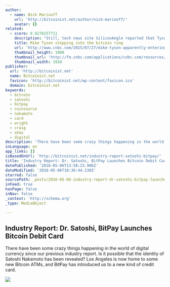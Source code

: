 ```yaml
---
author:
  - name: Nick Marinoff
    url: 'http://bitcoinist.net/author/nick-marinoff/'
    avatar: {}
related:
  - score: 0.8278157711
    description: "Still, tech news site SiliconAngle reported that Tyson himself may have been \"suckered into a deal by a fast talker who has promised him millions if he gets involved and lends his name to the enterprise.\" It cited MikeTysonBitcoin.com's registration to a Peter Klamka, who is connected to Bitcoin Brands-a firm with a paltry $6,780 market cap according to Google Finance."
    title: Mike Tyson stepping into the bitcoin ring
    url: 'http://www.cnbc.com/2015/07/27/mike-tyson-apparently-entering-the-bitcoin-market.html'
    thumbnail_height: 1000
    thumbnail_url: 'http://fm.cnbc.com/applications/cnbc.com/resources/img/editorial/2015/07/27/102867977-GettyImages-453434162.1910x1000.jpg'
    thumbnail_width: 1910
publisher:
  url: 'http://bitcoinist.net'
  name: Bitcoinist.net
  favicon: 'http://bitcoinist.net/wp-content/favicon.ico'
  domain: bitcoinist.net
keywords:
  - bitcoin
  - satoshi
  - bitpay
  - coinsource
  - nakamoto
  - card
  - wright
  - craig
  - atms
  - digital
description: 'There have been some crazy things happening in the world of digital currency since our previous industry report. Is it possible that the identity of Satoshi Nakamoto has been revealed? Los Angeles is now home to some new Bitcoin ATMs, and BitPay has introduced us to a new kind of credit card.'
inLanguage: en
app_links: []
isBasedOnUrl: 'http://bitcoinist.net/industry-report-satoshi-bitpay/'
title: 'Industry Report: Dr. Satoshi, BitPay Launches Bitcoin Debit Card'
datePublished: '2016-05-06T13:58:23.906Z'
dateModified: '2016-05-06T10:36:44.230Z'
starred: false
sourcePath: _posts/2016-05-06-industry-report-dr-satoshi-bitpay-launches-bitcoin-debit.md
inFeed: true
hasPage: false
inNav: false
_context: 'http://schema.org'
_type: MediaObject

---
```

<article style=""><h1>Industry Report: Dr. Satoshi, BitPay Launches Bitcoin Debit Card</h1><p>There have been some crazy things happening in the world of digital currency since our previous industry report. Is it possible that the identity of Satoshi Nakamoto has been revealed? Los Angeles is now home to some new Bitcoin ATMs, and BitPay has introduced us to a new kind of credit card.</p><img src="https://i.ytimg.com/vi/BoboO6QPGow/maxresdefault.jpg" /></article>